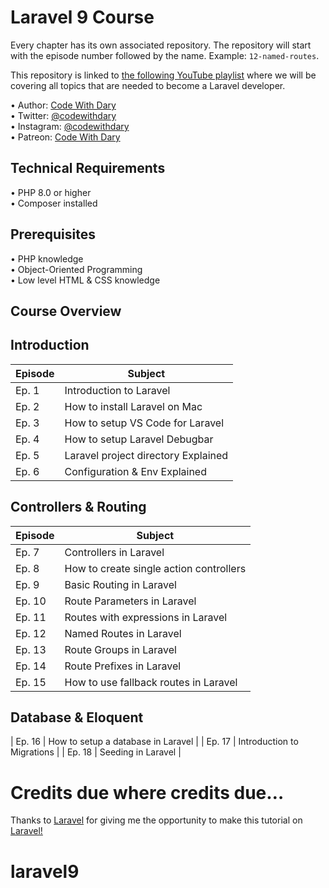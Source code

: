 # Laravel 9 Course

Every chapter has its own associated repository. The repository will start with the episode number followed by the name. Example: ```12-named-routes```.

This repository is linked to [the following YouTube playlist](https://www.youtube.com/playlist?list=PLFHz2csJcgk_mM2jEf7t8P678O_jz83on) where we will be covering all topics that are needed to become a Laravel developer.

•	Author: [Code With Dary](https://github.com/codewithdary/) <br>
•	Twitter: [@codewithdary](https://twitter.com/codewithdary) <br>
•	Instagram: [@codewithdary](https://www.instagram.com/codewithdary/) <br>
•	Patreon: [Code With Dary](https://www.patreon.com/user?u=30307830/) <br>

## Technical Requirements
•	PHP 8.0 or higher <br>
•	Composer installed <br>

## Prerequisites
•	PHP knowledge <br>
•	Object-Oriented Programming <br>
•	Low level HTML & CSS knowledge <br>

## Course Overview

## Introduction
| **Episode**   | **Subject** |
| ------------- |-------------|
| Ep. 1         | Introduction to Laravel |
| Ep. 2         | How to install Laravel on Mac |
| Ep. 3         | How to setup VS Code for Laravel |
| Ep. 4         | How to setup Laravel Debugbar |
| Ep. 5         | Laravel project directory Explained |
| Ep. 6         | Configuration & Env Explained |

## Controllers & Routing
| **Episode**   | **Subject** |
| ------------- |-------------|
| Ep. 7         | Controllers in Laravel |
| Ep. 8         | How to create single action controllers |
| Ep. 9         | Basic Routing in Laravel |
| Ep. 10        | Route Parameters in Laravel |
| Ep. 11        | Routes with expressions in Laravel |
| Ep. 12        | Named Routes in Laravel |
| Ep. 13        | Route Groups in Laravel |
| Ep. 14        | Route Prefixes in Laravel |
| Ep. 15        | How to use fallback routes in Laravel |

## Database & Eloquent
| Ep. 16        | How to setup a database in Laravel |
| Ep. 17        | Introduction to Migrations |
| Ep. 18        | Seeding in Laravel |

# Credits due where credits due…
Thanks to [Laravel](https://laravel.com/) for giving me the opportunity to make this tutorial on [Laravel!](https://laravel.com/docs/9.x/)
# laravel9
